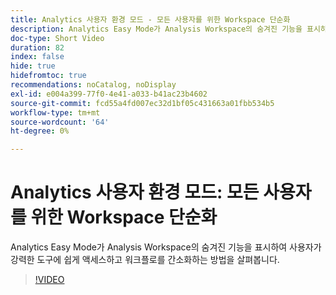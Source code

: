 ```yaml
---
title: Analytics 사용자 환경 모드 - 모든 사용자를 위한 Workspace 단순화
description: Analytics Easy Mode가 Analysis Workspace의 숨겨진 기능을 표시하여 사용자가 강력한 도구에 쉽게 액세스하고 워크플로를 간소화하는 방법을 살펴봅니다.
doc-type: Short Video
duration: 82
index: false
hide: true
hidefromtoc: true
recommendations: noCatalog, noDisplay
exl-id: e004a399-77f0-4e41-a033-b41ac23b4602
source-git-commit: fcd55a4fd007ec32d1bf05c431663a01fbb534b5
workflow-type: tm+mt
source-wordcount: '64'
ht-degree: 0%

---
```


# Analytics 사용자 환경 모드: 모든 사용자를 위한 Workspace 단순화

Analytics Easy Mode가 Analysis Workspace의 숨겨진 기능을 표시하여 사용자가 강력한 도구에 쉽게 액세스하고 워크플로를 간소화하는 방법을 살펴봅니다.

<!-- 62_S102_3442449_82_analytics-easy-mode-simplifying-workspace-for-all-users -->
>[!VIDEO](https://video.tv.adobe.com/v/3458343/?learn=on&enablevpops=true)

